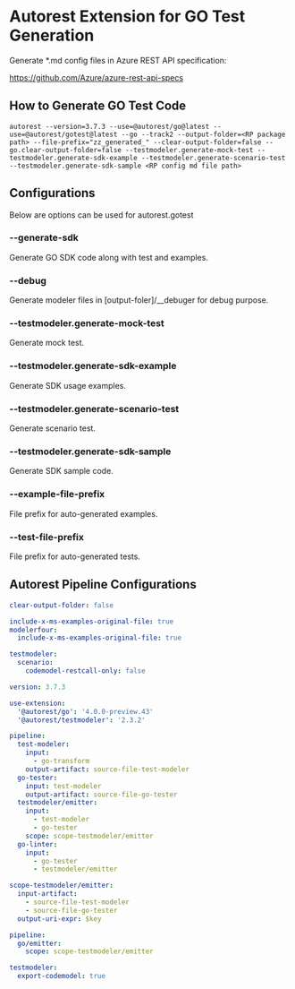 # Autorest Extension for GO Test Generation

Generate \*.md config files in Azure REST API specification:

https://github.com/Azure/azure-rest-api-specs

## How to Generate GO Test Code

```
autorest --version=3.7.3 --use=@autorest/go@latest --use=@autorest/gotest@latest --go --track2 --output-folder=<RP package path> --file-prefix="zz_generated_" --clear-output-folder=false --go.clear-output-folder=false --testmodeler.generate-mock-test --testmodeler.generate-sdk-example --testmodeler.generate-scenario-test --testmodeler.generate-sdk-sample <RP config md file path>
```

## Configurations

Below are options can be used for autorest.gotest

### --generate-sdk

Generate GO SDK code along with test and examples.

### --debug

Generate modeler files in [output-foler]/\_\_debuger for debug purpose.

### --testmodeler.generate-mock-test

Generate mock test.

### --testmodeler.generate-sdk-example

Generate SDK usage examples.

### --testmodeler.generate-scenario-test

Generate scenario test.

### --testmodeler.generate-sdk-sample

Generate SDK sample code.

### --example-file-prefix

File prefix for auto-generated examples.

### --test-file-prefix

File prefix for auto-generated tests.

## Autorest Pipeline Configurations

```yaml $(go)
clear-output-folder: false

include-x-ms-examples-original-file: true
modelerfour:
  include-x-ms-examples-original-file: true

testmodeler:
  scenario:
    codemodel-restcall-only: false

version: 3.7.3

use-extension:
  '@autorest/go': '4.0.0-preview.43'
  '@autorest/testmodeler': '2.3.2'

pipeline:
  test-modeler:
    input:
      - go-transform
    output-artifact: source-file-test-modeler
  go-tester:
    input: test-modeler
    output-artifact: source-file-go-tester
  testmodeler/emitter:
    input:
      - test-modeler
      - go-tester
    scope: scope-testmodeler/emitter
  go-linter:
    input:
      - go-tester
      - testmodeler/emitter

scope-testmodeler/emitter:
  input-artifact:
    - source-file-test-modeler
    - source-file-go-tester
  output-uri-expr: $key
```

```yaml $(go) && !$(generate-sdk)
pipeline:
  go/emitter:
    scope: scope-testmodeler/emitter
```

```yaml $(debug)
testmodeler:
  export-codemodel: true
```
